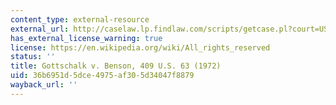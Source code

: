 ```yaml
---
content_type: external-resource
external_url: http://caselaw.lp.findlaw.com/scripts/getcase.pl?court=US&vol=409&invol=63
has_external_license_warning: true
license: https://en.wikipedia.org/wiki/All_rights_reserved
status: ''
title: Gottschalk v. Benson, 409 U.S. 63 (1972)
uid: 36b6951d-5dce-4975-af30-5d34047f8879
wayback_url: ''
---
```

